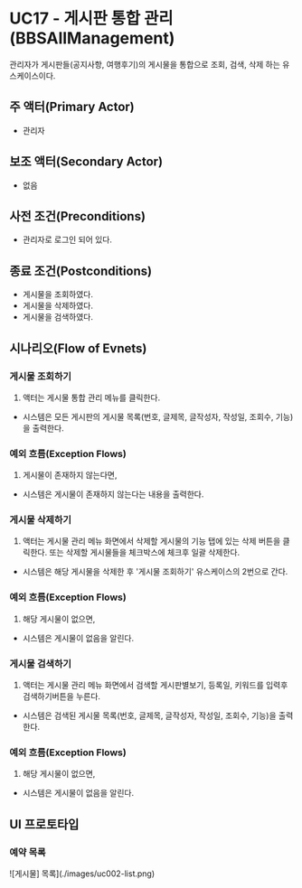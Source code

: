 # UC17 - 게시판 통합 관리(BBSAllManagement)

관리자가 게시판들(공지사항, 여행후기)의 게시물을 통합으로 조회, 검색, 삭제 하는 유스케이스이다.

## 주 액터(Primary Actor)

- 관리자

## 보조 액터(Secondary Actor)

- 없음

## 사전 조건(Preconditions)

- 관리자로 로그인 되어 있다.


## 종료 조건(Postconditions)


- 게시물을 조회하였다.
- 게시물을 삭제하였다.
- 게시물을 검색하였다.

## 시나리오(Flow of Evnets)

### 게시물 조회하기

1. 액터는 게시물 통합 관리 메뉴를 클릭한다.
- 시스템은 모든 게시판의 게시물 목록(번호, 글제목, 글작성자, 작성일, 조회수, 기능)을 출력한다.

### 예외 흐름(Exception Flows)  
 1. 게시물이 존재하지 않는다면,
- 시스템은 게시물이 존재하지 않는다는 내용을 출력한다.

### 게시물 삭제하기

1. 액터는 게시물 관리 메뉴 화면에서 삭제할 게시물의 기능 탭에 있는 삭제 버튼을 클릭한다. 또는  삭제할 게시물들을 체크박스에 체크후 일괄 삭제한다.
- 시스템은 해당 게시물을 삭제한 후 '게시물 조회하기' 유스케이스의 2번으로 간다.


### 예외 흐름(Exception Flows)  
1. 해당 게시물이 없으면,
- 시스템은 게시물이 없음을 알린다.


### 게시물 검색하기   

1. 액터는 게시물 관리 메뉴 화면에서 검색할 게시판별보기, 등록일, 키워드를 입력후 검색하기버튼을 누른다.
- 시스템은 검색된 게시물 목록(번호, 글제목, 글작성자, 작성일, 조회수, 기능)을 출력한다.
### 예외 흐름(Exception Flows) 
1. 해당 게시물이 없으면,
- 시스템은 게시물이 없음을 알린다.

## UI 프로토타입

### 예약 목록
![게시물] 목록](./images/uc002-list.png)


